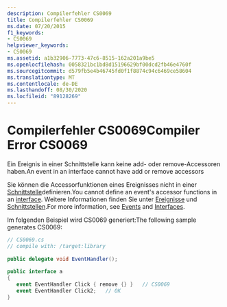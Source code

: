 ```yaml
---
description: Compilerfehler CS0069
title: Compilerfehler CS0069
ms.date: 07/20/2015
f1_keywords:
- CS0069
helpviewer_keywords:
- CS0069
ms.assetid: a1b32906-7773-47c6-8515-162a201a9be5
ms.openlocfilehash: 0058321bc1bd8d15196629bf00dcd2fb46e4760f
ms.sourcegitcommit: d579fb5e4b46745fd0f1f8874c94c6469ce58604
ms.translationtype: MT
ms.contentlocale: de-DE
ms.lasthandoff: 08/30/2020
ms.locfileid: "89128269"
---
```

# <a name="compiler-error-cs0069"></a><span data-ttu-id="8ee09-103">Compilerfehler CS0069</span><span class="sxs-lookup"><span data-stu-id="8ee09-103">Compiler Error CS0069</span></span>
<span data-ttu-id="8ee09-104">Ein Ereignis in einer Schnittstelle kann keine add- oder remove-Accessoren haben.</span><span class="sxs-lookup"><span data-stu-id="8ee09-104">An event in an interface cannot have add or remove accessors</span></span>  
  
 <span data-ttu-id="8ee09-105">Sie können die Accessorfunktionen eines Ereignisses nicht in einer [Schnittstelle](../language-reference/keywords/interface.md)definieren.</span><span class="sxs-lookup"><span data-stu-id="8ee09-105">You cannot define an event's accessor functions in an [interface](../language-reference/keywords/interface.md).</span></span> <span data-ttu-id="8ee09-106">Weitere Informationen finden Sie unter [Ereignisse](../programming-guide/events/index.md) und [Schnittstellen](../programming-guide/interfaces/index.md).</span><span class="sxs-lookup"><span data-stu-id="8ee09-106">For more information, see [Events](../programming-guide/events/index.md) and [Interfaces](../programming-guide/interfaces/index.md).</span></span>  
  
 <span data-ttu-id="8ee09-107">Im folgenden Beispiel wird CS0069 generiert:</span><span class="sxs-lookup"><span data-stu-id="8ee09-107">The following sample generates CS0069:</span></span>  
  
```csharp  
// CS0069.cs  
// compile with: /target:library  
  
public delegate void EventHandler();  
  
public interface a  
{  
   event EventHandler Click { remove {} }   // CS0069  
   event EventHandler Click2;   // OK  
}  
```

